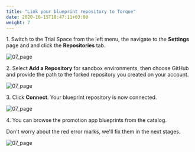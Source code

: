 ```yaml
---
title: "Link your blueprint repository to Torque"
date: 2020-10-15T18:47:11+03:00
weight: 7
---
```

1\. Switch to the Trial Space from the left menu, the navigate to the **Settings** page and and click the **Repositories** tab.

![07_page](/images/module1/add_repository.png)

2\. Select **Add a Repository** for sandbox environments, then choose GitHub and provide the path to the forked repository you created on your account.

![07_page](/images/module1/add_repo_details.png)

3\. Click **Connect**. Your blueprint repository is now connected.

![07_page](/images/module1/repo_added.png)

4\. You can browse the promotion app blueprints from the catalog.

Don't worry about the red error marks, we'll fix them in the next stages.

![07_page](/images/module1/catalog.png)
